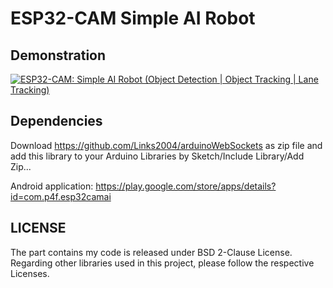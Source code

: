 # ESP32-CAM Simple AI Robot #

## Demonstration

[![ESP32-CAM: Simple AI Robot (Object Detection | Object Tracking | Lane Tracking)](http://img.youtube.com/vi/4C2c0xs6eFg/0.jpg)](https://www.youtube.com/watch?v=4C2c0xs6eFg "ESP32-CAM: Simple AI Robot (Object Detection | Object Tracking | Lane Tracking)")

## Dependencies
Download https://github.com/Links2004/arduinoWebSockets as zip file and add this library to your Arduino Libraries by Sketch/Include Library/Add Zip...<br/>

Android application: https://play.google.com/store/apps/details?id=com.p4f.esp32camai

## LICENSE
The part contains my code is released under BSD 2-Clause License. Regarding other libraries used in this project, please follow the respective Licenses.
